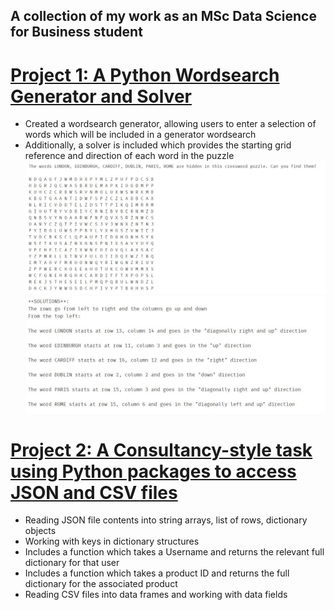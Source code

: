 ## A collection of my work as an MSc Data Science for Business student

# [Project 1: A Python Wordsearch Generator and Solver](https://github.com/chris-rainford/Wordsearch-Generator-and-Solver/blob/main/Wordsearch%20generator%20and%20solver%20(1).ipynb) 
* Created a wordsearch generator, allowing users to enter a selection of words which will be included in a generator wordsearch
* Additionally, a solver is included which provides the starting grid reference and direction of each word in the puzzle
![](images/Generated_Wordsearch.png) 
![](images/Wordsearch_Solutions.png) 

# [Project 2: A Consultancy-style task using Python packages to access JSON and CSV files](https://github.com/chris-rainford/Consultancy-Style-Python-Project/blob/main/A%20Consultancy%20style%20task%20using%20JSON%20and%20CSV%20files.ipynb) 
* Reading JSON file contents into string arrays, list of rows, dictionary objects
* Working with keys in dictionary structures 
* Includes a function which takes a Username and returns the relevant full dictionary for that user
* Includes a function which takes a product ID and returns the full dictionary for the associated product 
* Reading CSV files into data frames and working with data fields
